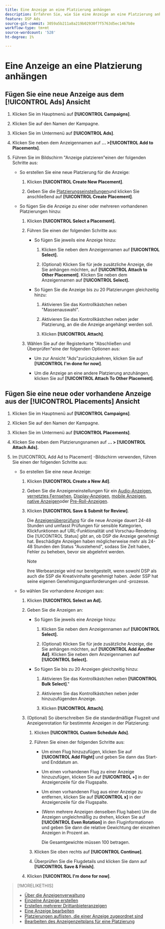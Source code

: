 ```yaml
---
title: Eine Anzeige an eine Platzierung anhängen
description: Erfahren Sie, wie Sie eine Anzeige an eine Platzierung anhängen.
feature: DSP Ads
source-git-commit: 3059a5b211a8a219b02930f7f5763d5ec1467b8e
workflow-type: tm+mt
source-wordcount: '528'
ht-degree: 1%

---
```


# Eine Anzeige an eine Platzierung anhängen

## Fügen Sie eine neue Anzeige aus dem [!UICONTROL Ads] Ansicht

1. Klicken Sie im Hauptmenü auf **[!UICONTROL Campaigns]**.

1. Klicken Sie auf den Namen der Kampagne.

1. Klicken Sie im Untermenü auf **[!UICONTROL Ads]**.

1. Klicken Sie neben dem Anzeigennamen auf  **... >[!UICONTROL Add to Placements]**.

1. Führen Sie im Bildschirm &quot;Anzeige platzieren&quot;einen der folgenden Schritte aus:

   * So erstellen Sie eine neue Platzierung für die Anzeige:

      1. Klicken **[!UICONTROL Create New Placement]**.

      1. Geben Sie die [Platzierungseinstellungen](/help/dsp/campaign-management/placements/placement-settings.md)und klicken Sie anschließend auf **[!UICONTROL Create Placement]**.
   * So fügen Sie die Anzeige zu einer oder mehreren vorhandenen Platzierungen hinzu:

      1. Klicken **[!UICONTROL Select a Placement].**

      1. Führen Sie einen der folgenden Schritte aus:

         * So fügen Sie jeweils eine Anzeige hinzu:

            1. Klicken Sie neben dem Anzeigennamen auf **[!UICONTROL Select].**

            1. (Optional) Klicken Sie für jede zusätzliche Anzeige, die Sie anhängen möchten, auf **[!UICONTROL Attach to Other Placement]**. Klicken Sie neben dem Anzeigennamen auf **[!UICONTROL Select].**
         * So fügen Sie die Anzeige bis zu 20 Platzierungen gleichzeitig hinzu:

            1. Aktivieren Sie das Kontrollkästchen neben &quot;Massenauswahl&quot;.

            1. Aktivieren Sie das Kontrollkästchen neben jeder Platzierung, an die die Anzeige angehängt werden soll.

            1. Klicken **[!UICONTROL Attach]**.
      1. Wählen Sie auf der Registerkarte &quot;Abschließen und Überprüfen&quot;eine der folgenden Optionen aus:

         * Um zur Ansicht &quot;Ads&quot;zurückzukehren, klicken Sie auf **[!UICONTROL I'm done for now]**.

         * Um die Anzeige an eine andere Platzierung anzuhängen, klicken Sie auf **[!UICONTROL Attach To Other Placement]**.




## Fügen Sie eine neue oder vorhandene Anzeige aus der [!UICONTROL Placements] Ansicht

1. Klicken Sie im Hauptmenü auf **[!UICONTROL Campaigns]**.

1. Klicken Sie auf den Namen der Kampagne.

1. Klicken Sie im Untermenü auf **[!UICONTROL Placements]**.

1. Klicken Sie neben dem Platzierungsnamen auf  **... > [!UICONTROL Attach Ads].**

1. Im [!UICONTROL Add Ad to Placement] -Bildschirm verwenden, führen Sie einen der folgenden Schritte aus:

   * So erstellen Sie eine neue Anzeige:

      1. Klicken **[!UICONTROL Create a New Ad]**.

      1. Geben Sie die Anzeigeneinstellungen für ein [Audio-Anzeigen](ad-settings-audio.md), [vernetztes Fernsehen](ad-settings-connected-tv.md), [Display-Anzeigen](ad-settings-display.md), [mobile Anzeigen](ad-settings-mobile.md), [native Anzeigen](ad-settings-native.md)oder [Pre-Roll-Anzeigen](ad-settings-pre-roll.md).

      1. Klicken **[!UICONTROL Save & Submit for Review]**.

         Die [Anzeigenüberprüfung](ad-about.md) für die neue Anzeige dauert 24-48 Stunden und umfasst Prüfungen für sensible Kategorien, Klickfunktionen auf URL-Funktionalität und Vorschau-Rendering. Die [!UICONTROL Status] gibt an, ob DSP die Anzeige genehmigt hat. Beschädigte Anzeigen haben möglicherweise mehr als 24-48 Stunden den Status &quot;Ausstehend&quot;, sodass Sie Zeit haben, Fehler zu beheben, bevor sie abgelehnt werden.

         >[!NOTE]
         >
         >Ihre Werbeanzeige wird nur bereitgestellt, wenn sowohl DSP als auch die SSP die Kreativinhalte genehmigt haben. Jeder SSP hat seine eigenen Genehmigungsanforderungen und -prozesse.
   * So wählen Sie vorhandene Anzeigen aus:

      1. Klicken **[!UICONTROL Select an Ad].**

      1. Geben Sie die Anzeigen an:
         * So fügen Sie jeweils eine Anzeige hinzu:

            1. Klicken Sie neben dem Anzeigennamen auf **[!UICONTROL Select].**

            1. (Optional) Klicken Sie für jede zusätzliche Anzeige, die Sie anhängen möchten, auf **[!UICONTROL Add Another Ad]**. Klicken Sie neben dem Anzeigennamen auf **[!UICONTROL Select].**
         * So fügen Sie bis zu 20 Anzeigen gleichzeitig hinzu:

            1. Aktivieren Sie das Kontrollkästchen neben **[!UICONTROL Bulk Select]**.&quot;

            1. Aktivieren Sie das Kontrollkästchen neben jeder hinzuzufügenden Anzeige.

            1. Klicken **[!UICONTROL Attach]**.
      1. (Optional) So überschreiben Sie die standardmäßige Flugzeit und Anzeigenrotation für bestimmte Anzeigen in der Platzierung:

         1. Klicken **[!UICONTROL Custom Schedule Ads]**.

         1. Führen Sie einen der folgenden Schritte aus:

            * Um einen Flug hinzuzufügen, klicken Sie auf **[!UICONTROL Add Flight]** und geben Sie dann das Start- und Enddatum an.

            * Um einen vorhandenen Flug zu einer Anzeige hinzuzufügen, klicken Sie auf **[!UICONTROL +]** in der Anzeigenzeile für die Flugspalte.

            * Um einen vorhandenen Flug aus einer Anzeige zu entfernen, klicken Sie auf **[!UICONTROL x]** in der Anzeigenzeile für die Flugspalte.

            * (Wenn mehrere Anzeigen denselben Flug haben) Um die Anzeigen ungleichmäßig zu drehen, klicken Sie auf **[!UICONTROL Even Rotation]** in den Fluginformationen und geben Sie dann die relative Gewichtung der einzelnen Anzeigen in Prozent an.

               Die Gesamtgewichte müssen 100 betragen.
         1. Klicken Sie oben rechts auf **[!UICONTROL Continue]**.

         1. Überprüfen Sie die Flugdetails und klicken Sie dann auf **[!UICONTROL Save & Finish]**.
      1. Klicken **[!UICONTROL I'm done for now]**.






>[!MORELIKETHIS]
>
>* [Über die Anzeigenverwaltung](ad-about.md)
>* [Einzelne Anzeige erstellen](ad-create.md)
>* [Erstellen mehrerer Drittanbieteranzeigen](ad-create-multiple.md)
>* [Eine Anzeige bearbeiten](ad-edit.md)
>* [Platzierungen auflisten, die einer Anzeige zugeordnet sind](ad-list-placements.md)
>* [Bearbeiten des Anzeigenzeitplans für eine Platzierung](/help/dsp/campaign-management/placements/placement-edit-ad-schedule.md)

